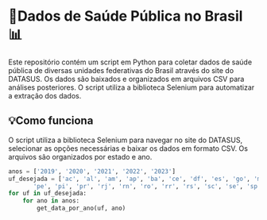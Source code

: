# 🏥Dados de Saúde Pública no Brasil 📊

Este repositório contém um script em Python para coletar dados de saúde pública de diversas unidades federativas do Brasil através do site do DATASUS. Os dados são baixados e organizados em arquivos CSV para análises posteriores. O script utiliza a biblioteca Selenium para automatizar a extração dos dados.

## 💡Como funciona

O script utiliza a biblioteca Selenium para navegar no site do DATASUS, selecionar as opções necessárias e baixar os dados em formato CSV. Os arquivos são organizados por estado e ano.

```python
anos = ['2019', '2020', '2021', '2022', '2023']
uf_desejada = ['ac', 'al', 'am', 'ap', 'ba', 'ce', 'df', 'es', 'go', 'ma', 'mg', 'ms', 'mt', 'pa', 'pb',
       'pe', 'pi', 'pr', 'rj', 'rn', 'ro', 'rr', 'rs', 'sc', 'se', 'sp', 'to']
for uf in uf_desejada:
    for ano in anos:
        get_data_por_ano(uf, ano)
